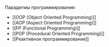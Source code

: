 Парадигмы программирования:
- [[OOP (Object Oriented Programming)]]
- [[AOP (Aspect Oriented Programming)]]
- [[FP (Functional Programming)]]
- [[POP (Procedural Oriented Programming)]]
- [[Реактивное программирование]]